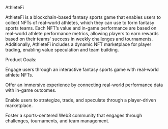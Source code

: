 AthleteFi

 
AthleteFi is a blockchain-based fantasy sports game that enables users to collect NFTs of real-world athletes, which they can use to form fantasy sports teams. Each NFT’s value and in-game performance are based on real-world athlete performance metrics, allowing players to earn rewards based on their teams' success in weekly challenges and tournaments. Additionally, AthleteFi includes a dynamic NFT marketplace for player trading, enabling value speculation and team building. 

Product Goals: 

Engage users through an interactive fantasy sports game with real-world athlete NFTs. 

Offer an immersive experience by connecting real-world performance data with in-game outcomes. 

Enable users to strategize, trade, and speculate through a player-driven marketplace. 

Foster a sports-centered Web3 community that engages through challenges, tournaments, and team management. 


 